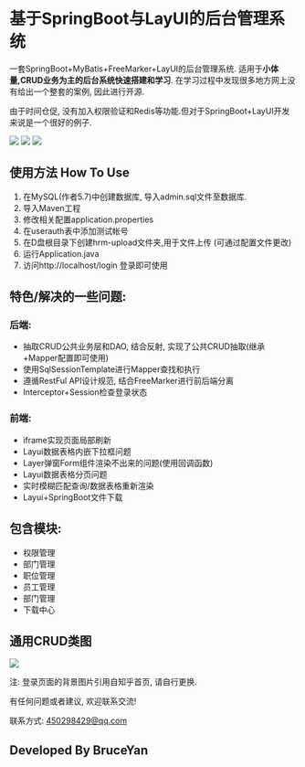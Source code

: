 # 基于SpringBoot与LayUI的后台管理系统
一套SpringBoot+MyBatis+FreeMarker+LayUI的后台管理系统.
适用于**小体量,CRUD业务为主的后台系统快速搭建和学习**. 
在学习过程中发现很多地方网上没有给出一个整套的案例, 因此进行开源.

由于时间仓促, 没有加入权限验证和Redis等功能.但对于SpringBoot+LayUI开发来说是一个很好的例子.

![](https://note.youdao.com/yws/public/resource/58918c59a59ab57824426ac85e456ea7/xmlnote/35F174830F724A89AAC2B1E3BB20B455/4953)
![](https://note.youdao.com/yws/public/resource/58918c59a59ab57824426ac85e456ea7/xmlnote/522EA345E7774CEAA9FC6242FD6ABD7B/4957)
![](https://note.youdao.com/yws/public/resource/58918c59a59ab57824426ac85e456ea7/xmlnote/F8C9999E4F2B4CF58D66E039DB001899/4959)
## 使用方法 How To Use
1. 在MySQL(作者5.7)中创建数据库, 导入admin.sql文件至数据库.
2. 导入Maven工程
3. 修改相关配置application.properties
4. 在userauth表中添加测试帐号
5. 在D盘根目录下创建hrm-upload文件夹,用于文件上传 (可通过配置文件更改)
6. 运行Application.java
7. 访问http://localhost/login 登录即可使用

## 特色/解决的一些问题:
### 后端:
- 抽取CRUD公共业务层和DAO, 结合反射, 实现了公共CRUD抽取(继承+Mapper配置即可使用)
- 使用SqlSessionTemplate进行Mapper查找和执行
- 遵循RestFul API设计规范, 结合FreeMarker进行前后端分离
- Interceptor+Session检查登录状态

### 前端:
- iframe实现页面局部刷新
- Layui数据表格内嵌下拉框问题
- Layer弹窗Form组件渲染不出来的问题(使用回调函数)
- Layui数据表格分页问题
- 实时模糊匹配查询/数据表格重新渲染
- Layui+SpringBoot文件下载

## 包含模块:
- 权限管理
- 部门管理
- 职位管理
- 员工管理
- 部门管理
- 下载中心

## 通用CRUD类图
![](https://imgconvert.csdnimg.cn/aHR0cHM6Ly9ub3RlLnlvdWRhby5jb20veXdzL3B1YmxpYy9yZXNvdXJjZS81ODkxOGM1OWE1OWFiNTc4MjQ0MjZhYzg1ZTQ1NmVhNy94bWxub3RlL0JBRDk2MTY2QkRBRjRERUFBMzRERTkyM0Q0Q0RCQkNFLzQ5MzA?x-oss-process=image/format,png)

注: 登录页面的背景图片引用自知乎首页, 请自行更换.

有任何问题或者建议, 欢迎联系交流!

联系方式: 450298429@qq.com
## Developed By BruceYan
